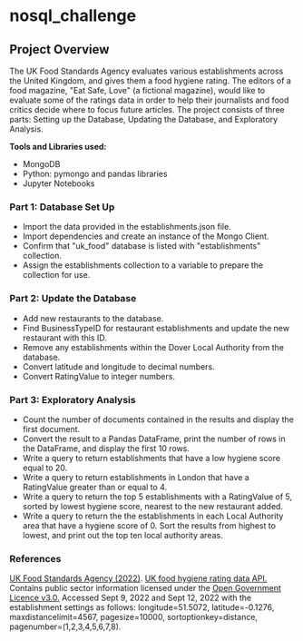 # nosql_challenge

## Project Overview
The UK Food Standards Agency evaluates various establishments across the United Kingdom, and gives them a food hygiene rating. The editors of a food magazine, "Eat Safe, Love" (a fictional magazine), would like to evaluate some of the ratings data in order to help their journalists and food critics decide where to focus future articles. The project consists of three parts: Setting up the Database, Updating the Database, and Exploratory Analysis. 

**Tools and Libraries used:**

* MongoDB
* Python: pymongo and pandas libraries
* Jupyter Notebooks

### Part 1: Database Set Up
* Import the data provided in the establishments.json file.
* Import dependencies and create an instance of the Mongo Client.
* Confirm that "uk_food" database is listed with "establishments" collection.
* Assign the establishments collection to a variable to prepare the collection for use.

### Part 2: Update the Database
* Add new restaurants to the database.
* Find BusinessTypeID for restaurant establishments and update the new restaurant with this ID.
* Remove any establishments within the Dover Local Authority from the database.
* Convert latitude and longitude to decimal numbers.
* Convert RatingValue to integer numbers.

### Part 3: Exploratory Analysis
* Count the number of documents contained in the results and display the first document.
* Convert the result to a Pandas DataFrame, print the number of rows in the DataFrame, and display the first 10 rows.
* Write a query to return establishments that have a low hygiene score equal to 20.
* Write a query to return establishments in London that have a RatingValue greater than or equal to 4.
* Write a query to return the top 5 establishments with a RatingValue of 5, sorted by lowest hygiene score, nearest to the new restaurant added.
* Write a query to return the the establishments in each Local Authority area that have a hygiene score of 0. Sort the results from highest to lowest, and print out the top ten local authority areas.

### References
[UK Food Standards Agency (2022)](https://www.food.gov.uk/). [UK food hygiene rating data API.](https://ratings.food.gov.uk/open-data) Contains public sector information licensed under the [Open Government Licence v3.0.](https://www.nationalarchives.gov.uk/doc/open-government-licence/version/3/)
Accessed Sept 9, 2022 and Sept 12, 2022 with the establishment settings as follows: longitude=51.5072, latitude=-0.1276, maxdistancelimit=4567, pagesize=10000, sortoptionkey=distance, pagenumber=(1,2,3,4,5,6,7,8).
